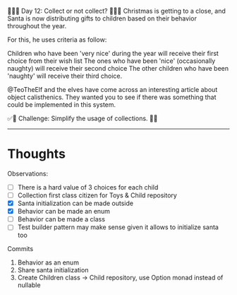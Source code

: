 🌟🌟🌟 Day 12: Collect or not collect? 🌟🌟🌟
Christmas is getting to a close, and Santa is now distributing gifts to children based on their behavior throughout the year.

For this, he uses criteria as follow:

Children who have been 'very nice' during the year will receive their first choice from their wish list
The ones who have been 'nice' (occasionally naughty) will receive their second choice
The other children who have been 'naughty' will receive their third choice.

@TeoTheElf and the elves have come across an interesting article about object calisthenics.
They wanted you to see if there was something that could be implemented in this system.

✅🚀 Challenge: Simplify the usage of collections. 🚀✅

---

# Thoughts
Observations:
- [ ] There is a hard value of 3 choices for each child
- [ ] Collection first class citizen for Toys & Child repository
- [X] Santa initialization can be made outside
- [X] Behavior can be made an enum
- [ ] Behavior can be made a class
- [ ] Test builder pattern may make sense given it allows to initialize santa too

Commits
1. Behavior as an enum 
2. Share santa initialization
3. Create Children class -> Child repository, use Option monad instead of nullable